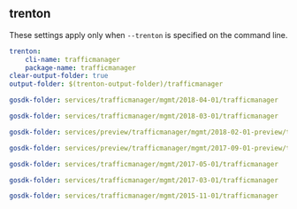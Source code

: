 
## trenton

These settings apply only when `--trenton` is specified on the command line.

``` yaml $(trenton)
trenton:
    cli-name: trafficmanager
    package-name: trafficmanager
clear-output-folder: true
output-folder: $(trenton-output-folder)/trafficmanager
```

``` yaml $(tag) == 'package-2018-04' && $(trenton)
gosdk-folder: services/trafficmanager/mgmt/2018-04-01/trafficmanager
```

``` yaml $(tag) == 'package-2018-03' && $(trenton)
gosdk-folder: services/trafficmanager/mgmt/2018-03-01/trafficmanager
```

``` yaml $(tag) == 'package-2018-02' && $(trenton)
gosdk-folder: services/preview/trafficmanager/mgmt/2018-02-01-preview/trafficmanager
```

``` yaml $(tag) == 'package-2017-09-preview' && $(trenton)
gosdk-folder: services/preview/trafficmanager/mgmt/2017-09-01-preview/trafficmanager
```

``` yaml $(tag) == 'package-2017-05' && $(trenton)
gosdk-folder: services/trafficmanager/mgmt/2017-05-01/trafficmanager
```

``` yaml $(tag) == 'package-2017-03' && $(trenton)
gosdk-folder: services/trafficmanager/mgmt/2017-03-01/trafficmanager
```

``` yaml $(tag) == 'package-2015-11' && $(trenton)
gosdk-folder: services/trafficmanager/mgmt/2015-11-01/trafficmanager
```
